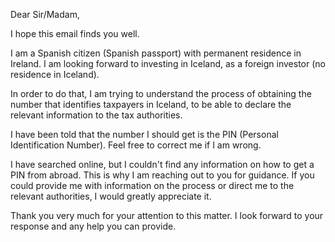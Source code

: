 Dear Sir/Madam,

I hope this email finds you well.

I am a Spanish citizen (Spanish passport) with permanent residence in Ireland. I am looking forward to investing in Iceland, as a foreign investor (no residence in Iceland).

In order to do that, I am trying to understand the process of obtaining the number that identifies taxpayers in Iceland, to be able to declare the relevant information to the tax authorities.

I have been told that the number I should get is the PIN (Personal Identification Number). Feel free to correct me if I am wrong.

I have searched online, but I couldn't find any information on how to get a PIN from abroad. This is why I am reaching out to you for guidance. If you could provide me with information on the process or direct me to the relevant authorities, I would greatly appreciate it.

Thank you very much for your attention to this matter. I look forward to your response and any help you can provide.